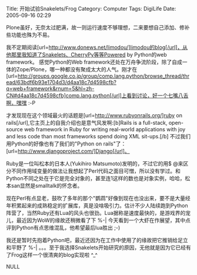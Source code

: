 Title: 开始试验Snakelets/Frog
Category: Computer
Tags: DigiLife
Date: 2005-09-16 02:29



Plone虽好，无奈太过肥满，故一则运行速度不够理想，二来要想自己添加、修补些功能也殊为不易。

我不定期阅读[url=http://www.donews.net/limodou/]limodou的blog[/url]，从他那里我知道了Snakelets、CherryPy等等Powered by Python的web framework。
感觉Python的Web framework还处在万舟争流阶段，除了自成一体的Zope/Plone，哪一种都没有聚成太大的人气。刚才在[url=http://groups.google.co.jp/group/comp.lang.python/browse_thread/thread/63bdf6b93e1704d3/d4aa18c7d4598cfb?q=web+framework&rnum=5&hl=zh-CN#d4aa18c7d4598cfb]comp.lang.python[/url]上看到讨论，好一个七嘴八舌啊，嘿嘿 :-P

才发现现在这个领域最火的话题是[url=http://www.rubyonrails.org/]ruby on rails[/url],它主页上的自我介绍也是意气风发啊:[b]Rails is a full-stack, open-source web framework in Ruby for writing real-world applications with joy and less code than most frameworks spend doing XML sit-ups.[/b] 不过我们用Python的好像也有了我们的"Python on rails"了：[url=http://www.djangoproject.com/]Django[/url]。

Ruby是一位叫松本的日本人(Yukihiro Matsumoto)发明的，不过它的用$ @来区分不同作用域变量的做法让我想起了Perl代码之面目可憎，所以没有学过。和Python不同之处在于它是完全对象的，甚至连1这样的数也是对象实例，哈哈，松本san显然是smalltalk的怀念者。

现在Perl有点显老，鼓吹了多年的那个"鹦鹉"好像到现在也没出来，要不是大量经年积累起来的成熟稳定的扩展库，真是没啥吸引力。估计不少人陆续跑到Python阵营了，当然Ruby还有Lua的风头也很劲。Lua据称是速度最快的，是游戏界的宠儿，最近因为WoW的缘故还稍微看了下 %-| 今天看到一个大虾在作展望，其中点评到Python有点思维混乱，他希望最后lua胜出 ;-)

我还是暂时先抱着Python吧，最近还因为在工作中使用了的缘故把它推销给足立和平野了 %-| 。。。至于我选择Snakelets开始研究的原因，无他就是因为它已经有了Frog这样一个很清爽的blog实现啦 ^_^

NULL